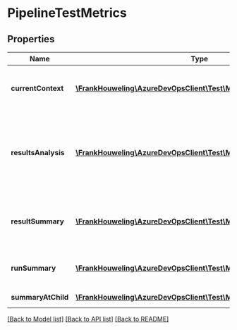 # PipelineTestMetrics

## Properties
Name | Type | Description | Notes
------------ | ------------- | ------------- | -------------
**currentContext** | [**\FrankHouweling\AzureDevOpsClient\Test\Model\PipelineReference**](PipelineReference.md) | Reference of Pipeline instance for which test summary is calculated. | [optional] 
**resultsAnalysis** | [**\FrankHouweling\AzureDevOpsClient\Test\Model\ResultsAnalysis**](ResultsAnalysis.md) | This is the return value for metric ResultsAnalysis Results insights which include failure analysis, increase/decrease in results count analysis. | [optional] 
**resultSummary** | [**\FrankHouweling\AzureDevOpsClient\Test\Model\ResultSummary**](ResultSummary.md) | This is the return value for metric ResultSummary Results summary based on results outcome. | [optional] 
**runSummary** | [**\FrankHouweling\AzureDevOpsClient\Test\Model\RunSummary**](RunSummary.md) | This is the return value for metric RunSummary Run summary. | [optional] 
**summaryAtChild** | [**\FrankHouweling\AzureDevOpsClient\Test\Model\PipelineTestMetrics[]**](PipelineTestMetrics.md) | Summary at child node. | [optional] 

[[Back to Model list]](../README.md#documentation-for-models) [[Back to API list]](../README.md#documentation-for-api-endpoints) [[Back to README]](../README.md)


